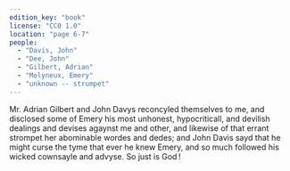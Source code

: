 ```yaml
---
edition_key: "book"
license: "CC0 1.0"
location: "page 6-7"
people:
  - "Davis, John"
  - "Dee, John"
  - "Gilbert, Adrian"
  - "Molyneux, Emery"
  - "unknown -- strumpet"
---
```

Mr. Adrian Gilbert and John Davys reconcyled
themselves to me, and disclosed some of Emery his most unhonest,
hypocriticall, and devilish dealings and devises agaynst me and
other, and likewise of that errant strompet her abominable wordes
and dedes; and John Davis sayd that he might curse the tyme
that ever he knew Emery, and so much followed his wicked
cownsayle and advyse. So just is God !
